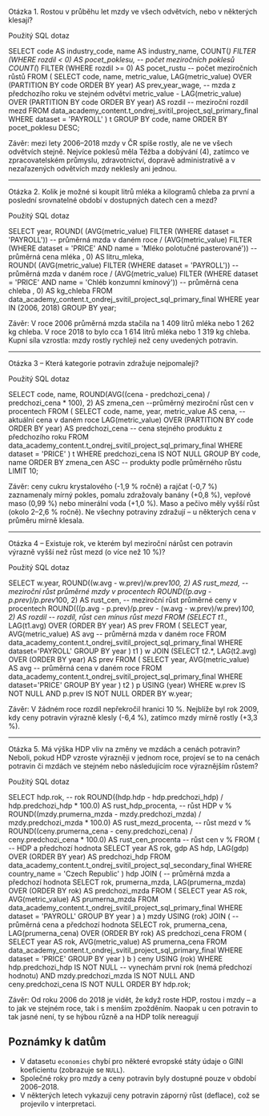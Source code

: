Otázka 1. Rostou v průběhu let mzdy ve všech odvětvích, nebo v některých klesají?

Použitý SQL dotaz

SELECT 
    code AS industry_code,
    name AS industry_name,
    COUNT(*) FILTER (WHERE rozdil < 0) AS pocet_poklesu,     -- počet meziročních poklesů
    COUNT(*) FILTER (WHERE rozdil >= 0) AS pocet_rustu	-- počet meziročních růstů
FROM (
    SELECT 
        code,
        name,
        metric_value,
        LAG(metric_value) OVER (PARTITION BY code ORDER BY year) AS prev_year_wage,	-- mzda z předchozího roku ve stejném odvětví
        metric_value - LAG(metric_value) OVER (PARTITION BY code ORDER BY year) AS rozdil	-- meziroční rozdíl mezd
    FROM data_academy_content.t_ondrej_svitil_project_sql_primary_final
    WHERE dataset = 'PAYROLL'
) t
GROUP BY code, name
ORDER BY pocet_poklesu DESC;

Závěr: mezi lety 2006–2018 mzdy v ČR spíše rostly, ale ne ve všech odvětvích stejně. Nejvíce poklesů měla Těžba a dobývání (4),
zatímco ve zpracovatelském průmyslu, zdravotnictví, dopravě administrativě a v nezařazených odvětvích mzdy neklesly ani jednou.
_________________________________________________________________________________________________________________________________

Otázka 2. Kolik je možné si koupit litrů mléka a kilogramů chleba za první a poslední srovnatelné období v dostupných 
datech cen a mezd?

Použitý SQL dotaz

SELECT
  year,
  ROUND(
    (AVG(metric_value) FILTER (WHERE dataset = 'PAYROLL'))	-- průměrná mzda v daném roce
    /
    (AVG(metric_value) FILTER (WHERE dataset = 'PRICE' AND name = 'Mléko polotučné pasterované'))	-- průměrná cena mléka
  , 0) AS litru_mleka,							
  ROUND(
    (AVG(metric_value) FILTER (WHERE dataset = 'PAYROLL'))	-- průměrná mzda v daném roce
    /
    (AVG(metric_value) FILTER (WHERE dataset = 'PRICE' AND name = 'Chléb konzumní kmínový'))	-- průměrná cena chleba
  , 0) AS kg_chleba
FROM data_academy_content.t_ondrej_svitil_project_sql_primary_final
WHERE year IN (2006, 2018)
GROUP BY year;

Závěr: V roce 2006 průměrná mzda stačila na 1 409 litrů mléka nebo 1 262 kg chleba.
V roce 2018 to bylo cca 1 614 litrů mléka nebo 1 319 kg chleba.
Kupní síla vzrostla: mzdy rostly rychleji než ceny uvedených potravin.
_________________________________________________________________________________________________________________________________

Otázka 3 – Která kategorie potravin zdražuje nejpomaleji?

Použitý SQL dotaz

SELECT
    code,
    name,
    ROUND(AVG((cena - predchozi_cena) / predchozi_cena * 100), 2) AS zmena_cen	--průměrný meziroční růst cen v procentech
FROM (
    SELECT
        code,
        name,
        year,
        metric_value AS cena,	-- aktuální cena v daném roce
        LAG(metric_value) OVER (PARTITION BY code ORDER BY year) AS predchozi_cena	-- cena stejného produktu z předchozího roku
    FROM data_academy_content.t_ondrej_svitil_project_sql_primary_final
    WHERE dataset = 'PRICE'
) t
WHERE predchozi_cena IS NOT NULL
GROUP BY code, name
ORDER BY zmena_cen ASC	-- produkty podle průměrného růstu
LIMIT 10;

Závěr: ceny cukru krystalového (-1,9 % ročně) a rajčat (-0,7 %) zaznamenaly mírný pokles, pomalu zdražovaly banány (+0,8 %), vepřové maso (0,99 %) 
nebo minerální voda (+1,0 %). Maso a pečivo měly vyšší růst (okolo 2–2,6 % ročně). Ne všechny potraviny zdražují – u některých cena v průměru mírně klesala.
_________________________________________________________________________________________________________________________________

Otázka 4 – Existuje rok, ve kterém byl meziroční nárůst cen potravin výrazně vyšší než růst mezd (o více než 10 %)?

Použitý SQL dotaz

SELECT
  w.year,
  ROUND((w.avg - w.prev)/w.prev*100, 2) AS rust_mezd,	-- meziroční růst průměrné mzdy v procentech
  ROUND((p.avg - p.prev)/p.prev*100, 2) AS rust_cen,  -- meziroční růst průměrné ceny v procentech
  ROUND(((p.avg - p.prev)/p.prev - (w.avg - w.prev)/w.prev)*100, 2) AS rozdil	-- rozdíl, růst cen mínus růst mezd
FROM
  (SELECT t1.*, LAG(t1.avg) OVER (ORDER BY year) AS prev
   FROM (
     SELECT year, AVG(metric_value) AS avg	 -- průměrná mzda v daném roce
     FROM data_academy_content.t_ondrej_svitil_project_sql_primary_final
     WHERE dataset='PAYROLL'
     GROUP BY year
   ) t1
  ) w
JOIN
  (SELECT t2.*, LAG(t2.avg) OVER (ORDER BY year) AS prev
   FROM (
     SELECT year, AVG(metric_value) AS avg	-- průměrná cena v daném roce
     FROM data_academy_content.t_ondrej_svitil_project_sql_primary_final
     WHERE dataset='PRICE'
     GROUP BY year
   ) t2
  ) p
USING (year)
WHERE w.prev IS NOT NULL AND p.prev IS NOT NULL
ORDER BY w.year;

Závěr: V žádném roce rozdíl nepřekročil hranici 10 %.
Nejblíže byl rok 2009, kdy ceny potravin výrazně klesly (-6,4 %), zatímco mzdy mírně rostly (+3,3 %). 
_________________________________________________________________________________________________________________________________

Otázka 5. Má výška HDP vliv na změny ve mzdách a cenách potravin? Neboli, pokud HDP vzroste výrazněji v jednom roce, projeví se to na cenách potravin či mzdách ve stejném nebo následujícím roce výraznějším růstem?

Použitý SQL dotaz

SELECT
  hdp.rok,   -- rok
  ROUND((hdp.hdp - hdp.predchozi_hdp) / hdp.predchozi_hdp * 100.0)       AS rust_hdp_procenta,  -- růst HDP v %
  ROUND((mzdy.prumerna_mzda - mzdy.predchozi_mzda) / mzdy.predchozi_mzda * 100.0) AS rust_mezd_procenta, -- růst mezd v %
  ROUND((ceny.prumerna_cena - ceny.predchozi_cena) / ceny.predchozi_cena * 100.0) AS rust_cen_procenta  -- růst cen v %
FROM
  (
    -- HDP a předchozí hodnota
    SELECT
      year AS rok,
      gdp  AS hdp,
      LAG(gdp) OVER (ORDER BY year) AS predchozi_hdp
    FROM data_academy_content.t_ondrej_svitil_project_sql_secondary_final
    WHERE country_name = 'Czech Republic'
  ) hdp
JOIN
  (
    -- průměrná mzda a předchozí hodnota
    SELECT
      rok,
      prumerna_mzda,
      LAG(prumerna_mzda) OVER (ORDER BY rok) AS predchozi_mzda
    FROM (
      SELECT year AS rok, AVG(metric_value) AS prumerna_mzda
      FROM data_academy_content.t_ondrej_svitil_project_sql_primary_final
      WHERE dataset = 'PAYROLL'
      GROUP BY year
    ) a
  ) mzdy
USING (rok)
JOIN
  (
    -- průměrná cena a předchozí hodnota
    SELECT
      rok,
      prumerna_cena,
      LAG(prumerna_cena) OVER (ORDER BY rok) AS predchozi_cena
    FROM (
      SELECT year AS rok, AVG(metric_value) AS prumerna_cena
      FROM data_academy_content.t_ondrej_svitil_project_sql_primary_final
      WHERE dataset = 'PRICE'
      GROUP BY year
    ) b
  ) ceny
USING (rok)
WHERE hdp.predchozi_hdp IS NOT NULL   -- vynechám první rok (nemá předchozí hodnotu)
  AND mzdy.predchozi_mzda IS NOT NULL
  AND ceny.predchozi_cena IS NOT NULL
ORDER BY hdp.rok;

Závěr: Od roku 2006 do 2018 je vidět, že když roste HDP, rostou i mzdy – a to jak ve stejném roce, tak i s menším zpožděním.
Naopak u cen potravin to tak jasné není, ty se hýbou různě a na HDP tolik nereagují

## Poznámky k datům
- V datasetu `economies` chybí pro některé evropské státy údaje o GINI koeficientu (zobrazuje se `NULL`).
- Společné roky pro mzdy a ceny potravin byly dostupné pouze v období 2006–2018.
- V některých letech vykazují ceny potravin záporný růst (deflace), což se projevilo v interpretaci.
